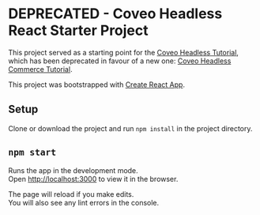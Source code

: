 # DEPRECATED - Coveo Headless React Starter Project

This project served as a starting point for the [Coveo Headless Tutorial](https://levelup.coveo.com/learn/courses/headless-tutorial), which has been deprecated in favour of a new one: [Coveo Headless Commerce Tutorial](https://levelup.coveo.com/learn/courses/headless-commerce-tutorial).

This project was bootstrapped with [Create React App](https://github.com/facebook/create-react-app).

## Setup

Clone or download the project and run `npm install` in the project directory.

## `npm start`

Runs the app in the development mode.\
Open [http://localhost:3000](http://localhost:3000) to view it in the browser.

The page will reload if you make edits.\
You will also see any lint errors in the console.
